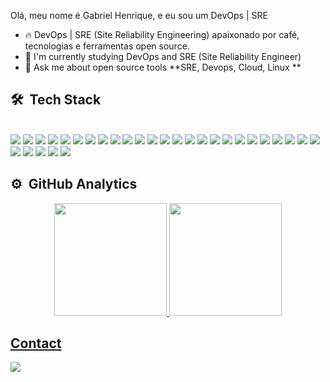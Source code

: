 Olá, meu nome é Gabriel Henrique, e eu sou um DevOps | SRE

- 🔥 DevOps | SRE (Site Reliability Engineering) apaixonado por café, tecnologias e ferramentas open source.
- 🔭 I'm currently studying DevOps and SRE (Site Reliability Engineer)
- 💬 Ask me about open source tools **SRE, Devops, Cloud, Linux **


## 🛠 &nbsp;Tech Stack
<div style="display: inline_block"><br/>
  <img aling="center" src="https://img.shields.io/badge/-SRE-05122A?style=flat&logo=SRE") />
  <img aling="center" src="https://img.shields.io/badge/-DevOps-05122A?style=flat&logo=DevOps") />
  <img aling="center" src="https://img.shields.io/badge/-CI/CD-05122A?style=flat&logo=ci/cd") />
  <img aling="center" src="https://img.shields.io/badge/Linux-FCC624?style=for-the-badge&logo=linux&logoColor=black" />
  <img aling="center" src="https://img.shields.io/badge/Red%20Hat-EE0000?style=for-the-badge&logo=redhat&logoColor=white" />
  <img aling="center" src="https://img.shields.io/badge/Cent%20OS-262577?style=for-the-badge&logo=CentOS&logoColor=white" />
  <img aling="center" src="https://img.shields.io/badge/Debian-A81D33?style=for-the-badge&logo=debian&logoColor=white" />
  <img aling="center" src="https://img.shields.io/badge/Windows-0078D6?style=for-the-badge&logo=windows&logoColor=white" />
  <img aling="center" src="https://img.shields.io/badge/GIT-E44C30?style=for-the-badge&logo=git&logoColor=white" />
  <img aling="center" src="https://img.shields.io/badge/GitHub-100000?style=for-the-badge&logo=github&logoColor=white" />
  <img aling="center" src="https://img.shields.io/badge/GitLab-330F63?style=for-the-badge&logo=gitlab&logoColor=white" />
  <img aling="center" src="https://img.shields.io/badge/Amazon_AWS-FF9900?style=for-the-badge&logo=amazonaws&logoColor=white" />
  <img aling="center" src="https://img.shields.io/badge/Microsoft_Azure-0089D6?style=for-the-badge&logo=microsoft-azure&logoColor=white" />
  <img aling="center" src="https://img.shields.io/badge/Google_Cloud-4285F4?style=for-the-badge&logo=google-cloud&logoColor=white" />
  <img aling="center" src="https://img.shields.io/badge/VIM-%2311AB00.svg?&style=for-the-badge&logo=vim&logoColor=white" />
  <img aling="center" src="https://img.shields.io/badge/nano-4A90E2?style=for-the-badge&logo=nano&logoColor=white" />
  <img aling="center" src="https://img.shields.io/badge/Shell_Script-121011?style=for-the-badge&logo=gnu-bash&logoColor=white"/>
  <img aling="center" src="https://img.shields.io/badge/Python-3776AB?style=for-the-badge&logo=python&logoColor=white" />
  <img aling="center" src="https://img.shields.io/badge/Go-00ADD8?style=for-the-badge&logo=go&logoColor=white" />
  <img aling="center" src="https://img.shields.io/badge/HCL-100000?style=for-the-badge&logo=unity&logoColor=white" />
  <img aling="center" src="https://img.shields.io/badge/C-00599C?style=for-the-badge&logo=c&logoColor=white") />
  <img aling="center" src="https://img.shields.io/badge/Markdown-000000?style=for-the-badge&logo=markdown&logoColor=white" />
  <img aling="center" src="https://img.shields.io/badge/Visual_Studio_Code-0078D4?style=for-the-" />
  <img aling="center" src="https://img.shields.io/badge/-DOCKER-05122A?style=flat&logo=DOCKER") />
  <img aling="center" src="https://img.shields.io/badge/-KUBERNETES-05122A?style=flat&logo=KUBERNETES") />
    <img aling="center" src="https://img.shields.io/badge/-NGINX-05122A?style=flat&logo=NGINX") />
  <img aling="center" src="https://img.shields.io/badge/-TERRAFORM-05122A?style=flat&logo=TERRAFORM") />
  <img aling="center" src="https://img.shields.io/badge/-ANSIBLE-05122A?style=flat&logo=ANSIBLE") />
  <img aling="center" src="https://img.shields.io/badge/-PROMETHEUS-05122A?style=flat&logo=PROMETHEUS") />
  <img aling="center" src="https://img.shields.io/badge/-GRAFANA-05122A?style=flat&logo=GRAFANA") />
  
</div>
 

## ⚙️ &nbsp;GitHub Analytics

<div align="center">
  <a href="https://github.com/gbsbjj">
  <img height="180em" src="https://github-readme-stats.vercel.app/api?username=gbsbjj&show_icons=true&theme=dark&include_all_commits=true&count_private=true"/>
  <img height="180em" src="https://github-readme-stats.vercel.app/api/top-langs/?username=gbsbjj&layout=compact&langs_count=7&theme=dark"/>
</div>
    
## Contact
 
 <div>
   <a href="https://www.linkedin.com/in/gabrielhenriquer/" target="_blank"><img loading="lazy" src="https://img.shields.io/badge/-LinkedIn-%230077B5?style=for-the-badge&logo=linkedin&logoColor=white" target="_blank"></a> 
</a>
 </div>
  
</div>
